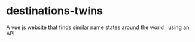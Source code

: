 # destinations-twins
A vue js website that finds similar name states around the world , using an API  
